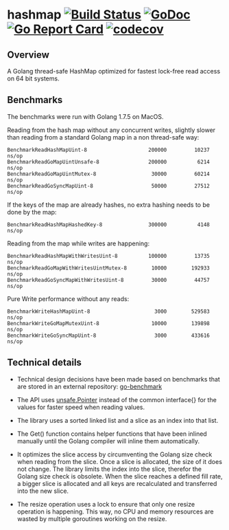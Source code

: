 # hashmap [![Build Status](https://travis-ci.org/cornelk/hashmap.svg?branch=master)](https://travis-ci.org/cornelk/hashmap) [![GoDoc](https://godoc.org/github.com/cornelk/hashmap?status.svg)](https://godoc.org/github.com/cornelk/hashmap) [![Go Report Card](https://goreportcard.com/badge/cornelk/hashmap)](https://goreportcard.com/report/github.com/cornelk/hashmap) [![codecov](https://codecov.io/gh/cornelk/hashmap/branch/master/graph/badge.svg)](https://codecov.io/gh/cornelk/hashmap)

## Overview

A Golang thread-safe HashMap optimized for fastest lock-free read access on 64 bit systems.

## Benchmarks

The benchmarks were run with Golang 1.7.5 on MacOS.

Reading from the hash map without any concurrent writes, slightly slower than reading from a standard Golang map in a non thread-safe way:

```
BenchmarkReadHashMapUint-8                	  200000	     10237 ns/op
BenchmarkReadGoMapUintUnsafe-8            	  200000	      6214 ns/op
BenchmarkReadGoMapUintMutex-8             	   30000	     60214 ns/op
BenchmarkReadGoSyncMapUint-8              	   50000	     27512 ns/op
```

If the keys of the map are already hashes, no extra hashing needs to be done by the map:

```
BenchmarkReadHashMapHashedKey-8           	  300000	      4148 ns/op
```

Reading from the map while writes are happening:
```
BenchmarkReadHashMapWithWritesUint-8      	  100000	     13735 ns/op
BenchmarkReadGoMapWithWritesUintMutex-8   	   10000	    192933 ns/op
BenchmarkReadGoSyncMapWithWritesUint-8    	   30000	     44757 ns/op
```

Pure Write performance without any reads:

```
BenchmarkWriteHashMapUint-8               	    3000	    529583 ns/op
BenchmarkWriteGoMapMutexUint-8            	   10000	    139898 ns/op
BenchmarkWriteGoSyncMapUint-8             	    3000	    433616 ns/op
```

## Technical details

* Technical design decisions have been made based on benchmarks that are stored in an external repository: [go-benchmark](https://github.com/cornelk/go-benchmark)

* The API uses [unsafe.Pointer](https://golang.org/pkg/unsafe/#Pointer) instead of the common interface{} for the values for faster speed when reading values.

* The library uses a sorted linked list and a slice as an index into that list.

* The Get() function contains helper functions that have been inlined manually until the Golang compiler will inline them automatically.

* It optimizes the slice access by circumventing the Golang size check when reading from the slice. Once a slice is allocated, the size of it does not change.
The library limits the index into the slice, therefor the Golang size check is obsolete. When the slice reaches a defined fill rate, a bigger slice is allocated
and all keys are recalculated and transferred into the new slice.

* The resize operation uses a lock to ensure that only one resize operation is happening. This way, no CPU and memory resources are wasted by multiple goroutines working on the resize.
